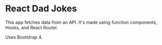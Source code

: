 # React Dad Jokes

This app fetches data from an API. It's made using function components, Hooks, and React Router.

Uses Bootstrap 4.
